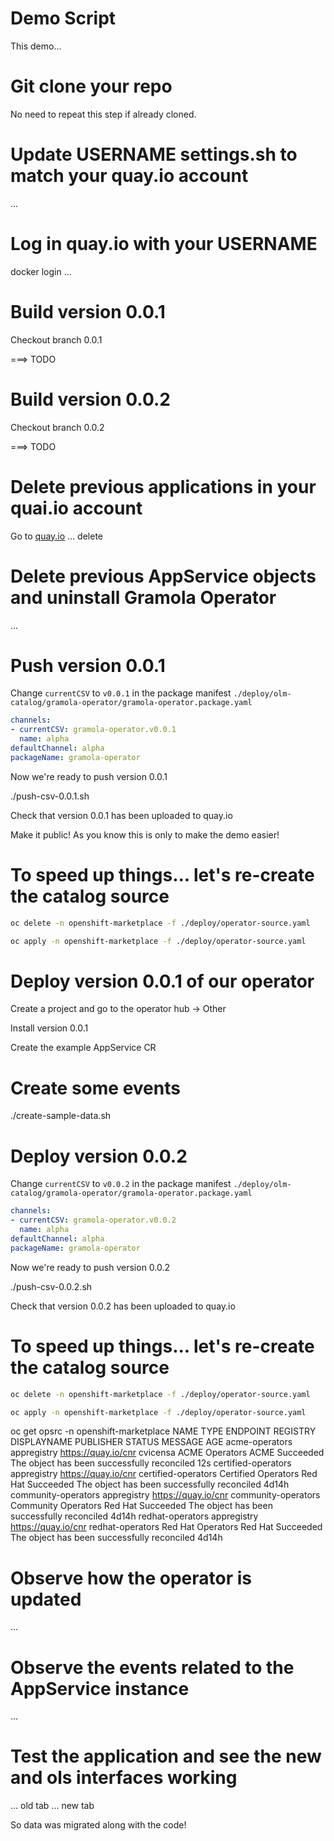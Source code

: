 # Demo Script

This demo...

# Git clone your repo

No need to repeat this step if already cloned.

# Update USERNAME settings.sh to match your quay.io account

...

# Log in quay.io with your USERNAME

docker login ...

# Build version 0.0.1

Checkout branch 0.0.1

===> TODO

# Build version 0.0.2

Checkout branch 0.0.2

===> TODO

# Delete previous applications in your quai.io account

Go to [quay.io](https://quay.io) ... delete

# Delete previous AppService objects and uninstall Gramola Operator

...

# Push version 0.0.1

Change `currentCSV` to `v0.0.1` in the package manifest `./deploy/olm-catalog/gramola-operator/gramola-operator.package.yaml`

```yaml
channels:
- currentCSV: gramola-operator.v0.0.1
  name: alpha
defaultChannel: alpha
packageName: gramola-operator
```

Now we're ready to push version 0.0.1

./push-csv-0.0.1.sh

Check that version 0.0.1 has been uploaded to quay.io

Make it public! As you know this is only to make the demo easier!

# To speed up things... let's re-create the catalog source

```sh
oc delete -n openshift-marketplace -f ./deploy/operator-source.yaml
```

```sh
oc apply -n openshift-marketplace -f ./deploy/operator-source.yaml
```

# Deploy version 0.0.1 of our operator

Create a project and go to the operator hub -> Other

Install version 0.0.1

Create the example AppService CR

# Create some events

./create-sample-data.sh

# Deploy version 0.0.2

Change `currentCSV` to `v0.0.2` in the package manifest `./deploy/olm-catalog/gramola-operator/gramola-operator.package.yaml`

```yaml
channels:
- currentCSV: gramola-operator.v0.0.2
  name: alpha
defaultChannel: alpha
packageName: gramola-operator
```

Now we're ready to push version 0.0.2

./push-csv-0.0.2.sh

Check that version 0.0.2 has been uploaded to quay.io

# To speed up things... let's re-create the catalog source

```sh
oc delete -n openshift-marketplace -f ./deploy/operator-source.yaml
```

```sh
oc apply -n openshift-marketplace -f ./deploy/operator-source.yaml
```

 oc get opsrc -n openshift-marketplace
NAME                  TYPE          ENDPOINT              REGISTRY              DISPLAYNAME           PUBLISHER   STATUS      MESSAGE                                       AGE
acme-operators        appregistry   https://quay.io/cnr   cvicensa              ACME Operators        ACME        Succeeded   The object has been successfully reconciled   12s
certified-operators   appregistry   https://quay.io/cnr   certified-operators   Certified Operators   Red Hat     Succeeded   The object has been successfully reconciled   4d14h
community-operators   appregistry   https://quay.io/cnr   community-operators   Community Operators   Red Hat     Succeeded   The object has been successfully reconciled   4d14h
redhat-operators      appregistry   https://quay.io/cnr   redhat-operators      Red Hat Operators     Red Hat     Succeeded   The object has been successfully reconciled   4d14h

# Observe how the operator is updated

...

# Observe the events related to the AppService instance

...

# Test the application and see the new and ols interfaces working

... old tab
... new tab

So data was migrated along with the code!